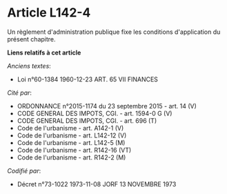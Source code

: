 # Article L142-4

Un règlement d'administration publique fixe les conditions d'application du présent chapitre.

**Liens relatifs à cet article**

_Anciens textes_:

  - Loi n°60-1384 1960-12-23 ART. 65 VII FINANCES

_Cité par_:

  - ORDONNANCE n°2015-1174 du 23 septembre 2015 - art. 14 (V)
  - CODE GENERAL DES IMPOTS, CGI. - art. 1594-0 G (V)
  - CODE GENERAL DES IMPOTS, CGI. - art. 696 (T)
  - Code de l'urbanisme - art. A142-1 (V)
  - Code de l'urbanisme - art. L142-12 (V)
  - Code de l'urbanisme - art. L142-5 (M)
  - Code de l'urbanisme - art. R142-16 (VT)
  - Code de l'urbanisme - art. R142-2 (M)

_Codifié par_:

  - Décret n°73-1022 1973-11-08 JORF 13 NOVEMBRE 1973
